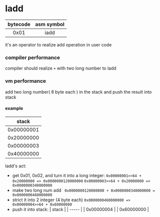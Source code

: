 # ladd

|bytecode | asm symbol |
| :------: | :-------: |
| 0x01    |	iadd       |
it's an operator to realize add operation in user code

### compiler performance

compiler should realize `+` with two long number to ladd

### vm performance

add two long number( 8 byte each ) in the stack and push the result into stack

#### example
| stack |
| :---:|
| 0x00000001 |
| 0x20000000 |
| 0x00000003 |
| 0x40000000 |
 
ladd's act: 
+ get 0x01, 0x02, and turn it into a long integer:
`0x00000001>>64 + 0x20000000 => 0x0000000120000000`
`0x00000003>>64 + 0x20000000 => 0x0000000340000000`
+ make two long num add
` 0x0000000120000000 + 0x0000000340000000 = 0x0000000460000000`
+ strict it into 2 integer (4 byte each)
`0x0000000460000000 => 0x00000004>>64 + 0x60000000`
+ push it into stack:
| stack |
| ----- |
| 0x00000004 |
| 0x60000000 |
